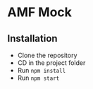 # AMF Mock

## Installation
* Clone the repository
* CD in the project folder 
* Run `npm install`
* Run `npm start`